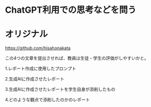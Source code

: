 # ChatGPT利用での思考などを問う

# オリジナル
https://github.com/hisahonakata

この4つの文章を提出させれば、教員は生徒・学生の評価がしやすいかと。

1.レポート作成に使用したプロンプト

2.生成AIに作成させたレポート

3.生成AIに作成させたレポートを学生自身が添削したもの

4.どのような観点で添削したのかのレポート

